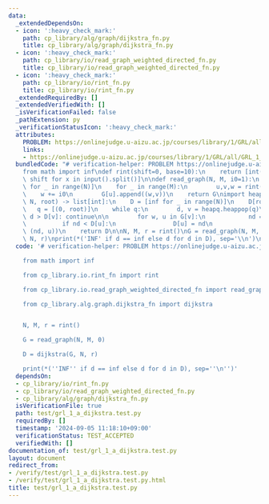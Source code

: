 ```yaml
---
data:
  _extendedDependsOn:
  - icon: ':heavy_check_mark:'
    path: cp_library/alg/graph/dijkstra_fn.py
    title: cp_library/alg/graph/dijkstra_fn.py
  - icon: ':heavy_check_mark:'
    path: cp_library/io/read_graph_weighted_directed_fn.py
    title: cp_library/io/read_graph_weighted_directed_fn.py
  - icon: ':heavy_check_mark:'
    path: cp_library/io/rint_fn.py
    title: cp_library/io/rint_fn.py
  _extendedRequiredBy: []
  _extendedVerifiedWith: []
  _isVerificationFailed: false
  _pathExtension: py
  _verificationStatusIcon: ':heavy_check_mark:'
  attributes:
    PROBLEM: https://onlinejudge.u-aizu.ac.jp/courses/library/1/GRL/all/GRL_1_A
    links:
    - https://onlinejudge.u-aizu.ac.jp/courses/library/1/GRL/all/GRL_1_A
  bundledCode: "# verification-helper: PROBLEM https://onlinejudge.u-aizu.ac.jp/courses/library/1/GRL/all/GRL_1_A\n\
    from math import inf\ndef rint(shift=0, base=10):\n    return [int(x, base) +\
    \ shift for x in input().split()]\n\ndef read_graph(N, M, i0=1):\n    G = [[]\
    \ for _ in range(N)]\n    for _ in range(M):\n        u,v,w = rint(-i0)\n    \
    \    w += i0\n        G[u].append((w,v))\n    return G\nimport heapq\n\ndef dijkstra(G,\
    \ N, root) -> list[int]:\n    D = [inf for _ in range(N)]\n    D[root] = 0\n \
    \   q = [(0, root)]\n    while q:\n        d, v = heapq.heappop(q)\n        if\
    \ d > D[v]: continue\n\n        for w, u in G[v]:\n            nd = d + w\n  \
    \          if nd < D[u]:\n                D[u] = nd\n                heapq.heappush(q,\
    \ (nd, u))\n    return D\n\nN, M, r = rint()\nG = read_graph(N, M, 0)\nD = dijkstra(G,\
    \ N, r)\nprint(*('INF' if d == inf else d for d in D), sep='\\n')\n"
  code: '# verification-helper: PROBLEM https://onlinejudge.u-aizu.ac.jp/courses/library/1/GRL/all/GRL_1_A

    from math import inf

    from cp_library.io.rint_fn import rint

    from cp_library.io.read_graph_weighted_directed_fn import read_graph

    from cp_library.alg.graph.dijkstra_fn import dijkstra


    N, M, r = rint()

    G = read_graph(N, M, 0)

    D = dijkstra(G, N, r)

    print(*(''INF'' if d == inf else d for d in D), sep=''\n'')'
  dependsOn:
  - cp_library/io/rint_fn.py
  - cp_library/io/read_graph_weighted_directed_fn.py
  - cp_library/alg/graph/dijkstra_fn.py
  isVerificationFile: true
  path: test/grl_1_a_dijkstra.test.py
  requiredBy: []
  timestamp: '2024-09-05 11:18:10+09:00'
  verificationStatus: TEST_ACCEPTED
  verifiedWith: []
documentation_of: test/grl_1_a_dijkstra.test.py
layout: document
redirect_from:
- /verify/test/grl_1_a_dijkstra.test.py
- /verify/test/grl_1_a_dijkstra.test.py.html
title: test/grl_1_a_dijkstra.test.py
---
```

